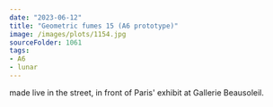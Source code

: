 ```yaml
---
date: "2023-06-12"
title: "Geometric fumes 15 (A6 prototype)"
image: /images/plots/1154.jpg
sourceFolder: 1061
tags:
- A6
- lunar
---
```


made live in the street, in front of Paris' exhibit at Gallerie Beausoleil.